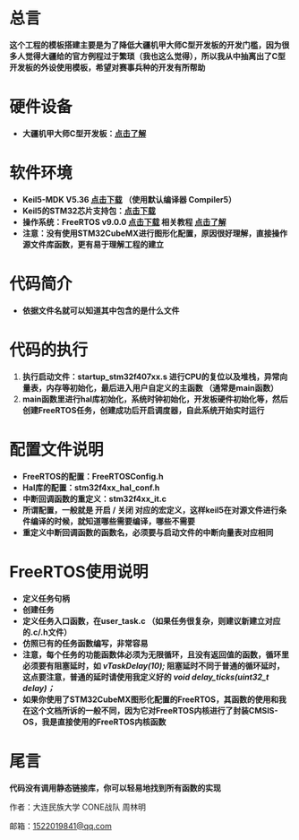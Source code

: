 # 总言

**这个工程的模板搭建主要是为了降低大疆机甲大师C型开发板的开发门槛，因为很多人觉得大疆给的官方例程过于繁琐（我也这么觉得），所以我从中抽离出了C型开发板的外设使用模板，希望对赛事兵种的开发有所帮助**

# 硬件设备

* **大疆机甲大师C型开发板：**[**点击了解**](https://www.robomaster.com/zh-CN/products/components/general/development-board-type-c)

# 软件环境

* **Keil5-MDK V5.36 [点击下载](https://img.anfulai.cn/bbs/96992/MDK536.EXE) （使用默认编译器 Compiler5）**
* **Keil5的STM32芯片支持包：[点击下载](https://keilpack.azureedge.net/pack/Keil.STM32F4xx_DFP.2.13.0.pack)**
* **操作系统：FreeRTOS v9.0.0 [点击下载](https://sourceforge.net/projects/freertos/files/FreeRTOS/V9.0.0/FreeRTOSv9.0.0.zip/download)  相关教程 [点击了解](https://doc.embedfire.com/rtos/freertos/zh/latest/index.html)**
* **注意：没有使用STM32CubeMX进行图形化配置，原因很好理解，直接操作源文件库函数，更有易于理解工程的建立**

# 代码简介

* **依据文件名就可以知道其中包含的是什么文件**

# 代码的执行

1. **执行启动文件：startup_stm32f407xx.s  进行CPU的复位以及堆栈，异常向量表，内存等初始化，最后进入用户自定义的主函数 （通常是main函数）**
2. **main函数里进行hal库初始化，系统时钟初始化，开发板硬件初始化等，然后创建FreeRTOS任务，创建成功后开启调度器，自此系统开始实时运行**

# 配置文件说明

* **FreeRTOS的配置：FreeRTOSConfig.h**
* **Hal库的配置：stm32f4xx_hal_conf.h**
* **中断回调函数的重定义：stm32f4xx_it.c**
* **所谓配置，一般就是 开启 / 关闭 对应的宏定义，这样keil5在对源文件进行条件编译的时候，就知道哪些需要编译，哪些不需要**
* **重定义中断回调函数的函数名，必须要与启动文件的中断向量表对应相同**


# FreeRTOS使用说明

* **定义任务句柄**
* **创建任务**
* **定义任务入口函数，在user_task.c  （如果任务很复杂，则建议新建立对应的.c/.h文件）**
* **仿照已有的任务函数编写，非常容易**
* **注意，每个任务的功能函数体必须为无限循环，且没有返回值的函数，循环里必须要有阻塞延时，如 *vTaskDelay(10);*  阻塞延时不同于普通的循环延时，这点要注意，普通的延时请使用我定义好的 *void delay_ticks(uint32_t delay)；***
* **如果你使用了STM32CubeMX图形化配置的FreeRTOS，其函数的使用和我在这个文档所诉的一般不同，因为它对FreeRTOS内核进行了封装CMSIS-OS，我是直接使用的FreeRTOS内核函数**


# 尾言

**代码没有调用静态链接库，你可以轻易地找到所有函数的实现**

作者：大连民族大学 CONE战队 周林明

邮箱：1522019841@qq.com
